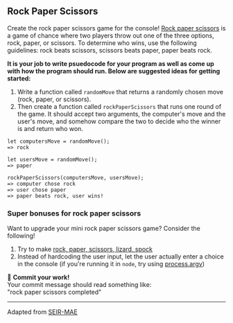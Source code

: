 ## Rock Paper Scissors

Create the rock paper scissors game for the console! [Rock paper scissors](https://en.wikipedia.org/wiki/Rock%E2%80%93paper%E2%80%93scissors) is a game of chance where two players throw out one of the three options, rock, paper, or scissors. To determine who wins, use the following guidelines: rock beats scissors, scissors beats paper, paper beats rock. 

**It is your job to write psuedocode for your program as well as come up with how the program should run. Below are suggested ideas for getting started:**

1. Write a function called `randomMove` that returns a randomly chosen move (rock, paper, or scissors). 
1. Then create a function called `rockPaperScissors` that runs one round of the game. It should accept two arguments, the computer's move and the user's move, and somehow compare the two to decide who the winner is and return who won. 


```
let computersMove = randomMove();
=> rock

let usersMove = randomMove();
=> paper 

rockPaperScissors(computersMove, usersMove);
=> computer chose rock
=> user chose paper
=> paper beats rock, user wins!
```

### Super bonuses for rock paper scissors 

Want to upgrade your mini rock paper scissors game? Consider the following!

1. Try to make [rock, paper, scissors, lizard, spock](http://bigbangtheory.wikia.com/wiki/Rock_Paper_Scissors_Lizard_Spock)
1. Instead of hardcoding the user input, let the user actually enter a choice in the console (if you're running it in `node`, try using [process.argv](https://nodejs.org/docs/latest/api/process.html#process_process_argv))


&#x1F534; **Commit your work!** <br>
Your commit message should read something like: <br>
"rock paper scissors completed"

---

Adapted from [SEIR-MAE](https://git.generalassemb.ly/Software-Engineering-Immersive-Remote/SEIR-MAE-INSTRUCTORS/tree/master/unit_1/w02d3/homework/JS_Functions_Scope_Problem_Solving)
